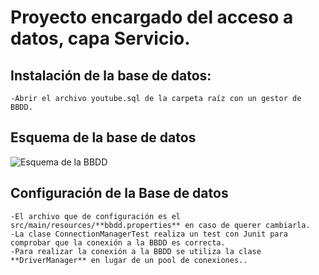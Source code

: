 # Proyecto encargado del acceso a datos, capa Servicio.

## Instalación de la base de datos:

	-Abrir el archivo youtube.sql de la carpeta raíz con un gestor de BBDD.
	
	
## Esquema de la base de datos
![Esquema de la BBDD](https://github.com/ipartek/java_2018_0508/blob/asierCornejo/youtube/service/Esquema.JPG)

## Configuración de la Base de datos
	-El archivo que de configuración es el src/main/resources/**bbdd.properties** en caso de querer cambiarla.
	-La clase ConnectionManagerTest realiza un test con Junit para comprobar que la conexión a la BBDD es correcta.
	-Para realizar la conexión a la BBDD se utiliza la clase **DriverManager** en lugar de un pool de conexiones..